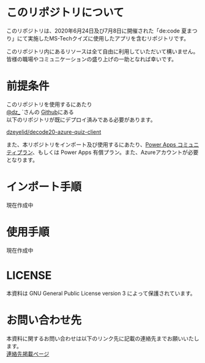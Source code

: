 # このリポジトリについて

このリポジトリは、2020年6月24日及び7月8日に開催された「de:code 夏まつり」にて実施したMS-Techクイズに使用したアプリを含むリポジトリです。

このリポジトリ内にあるリソースは全て自由に利用していただいて構いません。</br>
皆様の職場やコミュニケーションの盛り上げの一助となれば幸いです。

# 前提条件

このリポジトリを使用するにあたり</br>
[@dz_](https://twitter.com/dz_) `さんの [Github](https://github.com/dzeyelid)にある</br>
以下のリポジトリが既にデプロイ済みである必要があります。

[dzeyelid/decode20-azure-quiz-client](https://github.com/dzeyelid/decode20-azure-quiz-client)

また、本リポジトリをインポート及び使用するにあたり、[Power Apps コミュニティプラン](https://powerapps.microsoft.com/ja-jp/communityplan/)、もしくは Power Apps 有償プラン。また、Azureアカウントが必要となります。

# インポート手順

現在作成中

# 使用手順

現在作成中

# LICENSE

本資料は GNU General Public License version 3 によって保護されています。<br>

# お問い合わせ先

本資料に関するお問い合わせは以下のリンク先に記載の連絡先までお願いいたします。<br>
[連絡先掲載ページ](http://bit.ly/Sentreseau_CTO_Info)








